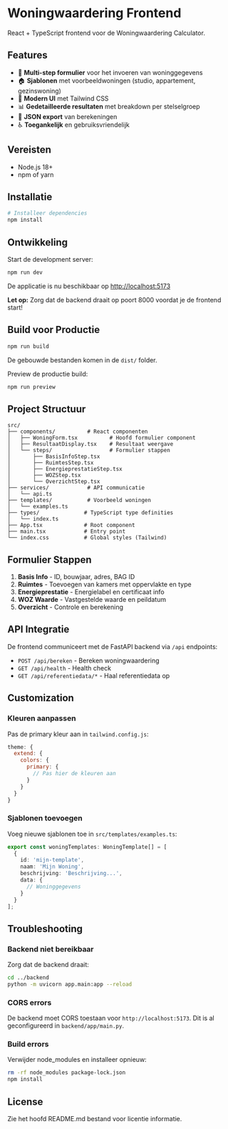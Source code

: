 # Woningwaardering Frontend

React + TypeScript frontend voor de Woningwaardering Calculator.

## Features

- 📝 **Multi-step formulier** voor het invoeren van woninggegevens
- 🏠 **Sjablonen** met voorbeeldwoningen (studio, appartement, gezinswoning)
- 🎨 **Modern UI** met Tailwind CSS
- 📊 **Gedetailleerde resultaten** met breakdown per stelselgroep
- 💾 **JSON export** van berekeningen
- ♿ **Toegankelijk** en gebruiksvriendelijk

## Vereisten

- Node.js 18+
- npm of yarn

## Installatie

```bash
# Installeer dependencies
npm install
```

## Ontwikkeling

Start de development server:

```bash
npm run dev
```

De applicatie is nu beschikbaar op [http://localhost:5173](http://localhost:5173)

**Let op:** Zorg dat de backend draait op poort 8000 voordat je de frontend start!

## Build voor Productie

```bash
npm run build
```

De gebouwde bestanden komen in de `dist/` folder.

Preview de productie build:

```bash
npm run preview
```

## Project Structuur

```
src/
├── components/          # React componenten
│   ├── WoningForm.tsx          # Hoofd formulier component
│   ├── ResultaatDisplay.tsx    # Resultaat weergave
│   └── steps/                  # Formulier stappen
│       ├── BasisInfoStep.tsx
│       ├── RuimtesStep.tsx
│       ├── EnergieprestatieStep.tsx
│       ├── WOZStep.tsx
│       └── OverzichtStep.tsx
├── services/            # API communicatie
│   └── api.ts
├── templates/           # Voorbeeld woningen
│   └── examples.ts
├── types/              # TypeScript type definities
│   └── index.ts
├── App.tsx             # Root component
├── main.tsx            # Entry point
└── index.css           # Global styles (Tailwind)
```

## Formulier Stappen

1. **Basis Info** - ID, bouwjaar, adres, BAG ID
2. **Ruimtes** - Toevoegen van kamers met oppervlakte en type
3. **Energieprestatie** - Energielabel en certificaat info
4. **WOZ Waarde** - Vastgestelde waarde en peildatum
5. **Overzicht** - Controle en berekening

## API Integratie

De frontend communiceert met de FastAPI backend via `/api` endpoints:

- `POST /api/bereken` - Bereken woningwaardering
- `GET /api/health` - Health check
- `GET /api/referentiedata/*` - Haal referentiedata op

## Customization

### Kleuren aanpassen

Pas de primary kleur aan in `tailwind.config.js`:

```javascript
theme: {
  extend: {
    colors: {
      primary: {
        // Pas hier de kleuren aan
      }
    }
  }
}
```

### Sjablonen toevoegen

Voeg nieuwe sjablonen toe in `src/templates/examples.ts`:

```typescript
export const woningTemplates: WoningTemplate[] = [
  {
    id: 'mijn-template',
    naam: 'Mijn Woning',
    beschrijving: 'Beschrijving...',
    data: {
      // Woninggegevens
    }
  }
];
```

## Troubleshooting

### Backend niet bereikbaar

Zorg dat de backend draait:
```bash
cd ../backend
python -m uvicorn app.main:app --reload
```

### CORS errors

De backend moet CORS toestaan voor `http://localhost:5173`.
Dit is al geconfigureerd in `backend/app/main.py`.

### Build errors

Verwijder node_modules en installeer opnieuw:
```bash
rm -rf node_modules package-lock.json
npm install
```

## License

Zie het hoofd README.md bestand voor licentie informatie.
